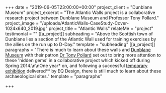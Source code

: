 +++
date = "2019-06-05T23:00:00+00:00"
project_client = "Dunblane Museum"
project_excerpt = "The Atlantic Walls project is a collaborative research project between Dunblane Museum and Professor Tony Pollard."
project_image = "/uploads/AtlanticWalls-CaseStudy-Cover-1024x640_2019.jpg"
project_title = "Atlantic Walls"
relateMe = "project"
testimonial = ""
[[a_project]]
subheading = "Above the Scottish town of Dunblane lies a section of the Atlantic Wall used for training exercises by the allies on the run up to D-Day."
template = "subheading"
[[a_project]]
paragraphs = "There is much to learn about these walls and [Dunblane Museum](https://www.facebook.com/DunblaneMuseum) with their patron [Dr Tony Pollard](https://www.linkedin.com/pub/tony-pollard/32/a88/384) set out to bring more attention to these 'hidden gems' in a collaborative project which kicked off during Spring 2014.\n\nOne year* on, and following a successful [temporary exhibition](http://eqdesign.co.uk/blog/it-all-started-here) delivered** by EQ Design, there is still much to learn about these archaeological sites."
template = "paragraphs"

+++
